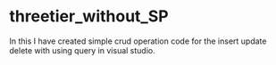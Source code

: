 # threetier_without_SP
In this I have created simple crud operation code for the insert update delete with using query in visual studio.
